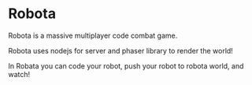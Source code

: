 # Robota

Robota is a massive multiplayer code combat game.

Robota uses nodejs for server and phaser library to render the world!

In Robata you can code your  robot, push your robot to robota world, and watch!



